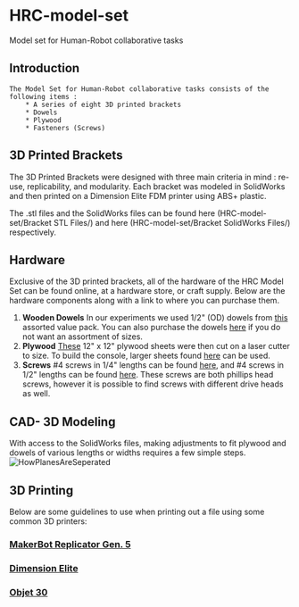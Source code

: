 # HRC-model-set
Model set for Human-Robot collaborative tasks

## Introduction

	The Model Set for Human-Robot collaborative tasks consists of the following items :
		* A series of eight 3D printed brackets
		* Dowels
		* Plywood
		* Fasteners (Screws)

## 3D Printed Brackets

The 3D Printed Brackets were designed with three main criteria in mind : re-use, replicability, and modularity.
Each bracket was modeled in SolidWorks and then printed on a Dimension Elite FDM printer using ABS+ plastic.

The .stl files and the SolidWorks files can be found here (HRC-model-set/Bracket STL Files/) and here (HRC-model-set/Bracket SolidWorks Files/) respectively.

## Hardware

Exclusive of the 3D printed brackets, all of the hardware of the HRC Model Set can be found online, at a hardware store, or craft supply. Below are the hardware components along with a link to where you can purchase them.

1. __Wooden Dowels__ In our experiments we used 1/2" (OD) dowels from [this]( https://www.amazon.com/gp/product/B00YDLVP9C/ref=oh_aui_search_detailpage?ie=UTF8&psc=1) assorted value pack. You can also purchase the dowels [here](https://www.amazon.com/Wooden-Dowel-Rods-12-Bag/dp/B00XQI3NJS/ref=sr_1_2?ie=UTF8&qid=1488559469&sr=8-2&keywords=1%2F2%22+craft+dowel) if you do not want an assortment of sizes.
2. __Plywood__ [These](https://www.amazon.com/gp/product/B00CQKYZPI/ref=oh_aui_search_detailpage?ie=UTF8&psc=1) 12" x 12" plywood sheets were then cut on a laser cutter to size. To build the console, larger sheets found [here](https://www.amazon.com/Baltic-Birch-Plywood-Scroll-Woodpeckers/dp/B01MQTWKBX/ref=sr_1_1_m?s=arts-crafts&ie=UTF8&qid=1488566139&sr=1-1&keywords=24%22x24%22%2Bcraft%2Bplywood&th=1) can be used.
3. __Screws__ #4 screws in 1/4" lengths can be found [here](https://www.amazon.com/gp/product/B01HAEX8C0/ref=oh_aui_search_detailpage?ie=UTF8&psc=1), and #4 screws in 1/2" lengths can be found [here](https://www.amazon.com/gp/product/B00OKIT234/ref=oh_aui_search_detailpage?ie=UTF8&psc=1). These screws are both phillips head screws, however it is possible to find screws with different drive heads as well.

## CAD- 3D Modeling
With access to the SolidWorks files, making adjustments to fit plywood and dowels of various lengths or widths requires a few simple steps.
![HowPlanesAreSeperated](HRC-model-set/Images/HowPlanesAreSeperated.PNG)


<!-- Insert images of screenshots that show how to modify dowel diameter and plywood thickness. -->

## 3D Printing

Below are some guidelines to use when printing out a file using some common 3D printers:

### [MakerBot Replicator Gen. 5](https://www.makerbot.com/replicator/)

### [Dimension Elite](http://www.stratasys.com/~/media/Main/Files/Machine_Spec_Sheets/PSS_FDM_DimElite.pdf?la=en)

### [Objet 30](http://www.stratasys.com/3d-printers/design-series/objet30?cid=70130000001stsN&utm_ad=Objet30&utm_source=google&utm_term=objet30&utm_campaign=Search+-+US+-+Brand&utm_medium=cpc&utm_content=sDBnZ7UQ1_dc%7Cpcrid%7C102344693641%7Cpkw%7Cobjet30%7Cpmt%7Cp%7C&gclid=CJ2l8qOBu9ICFZCFswodHTwPbg)
